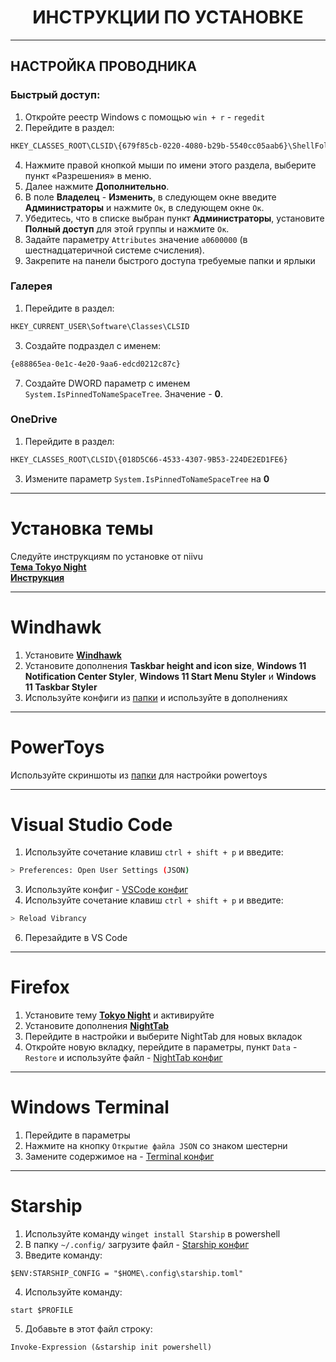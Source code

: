 <h1 align=center>ИНСТРУКЦИИ ПО УСТАНОВКЕ</h1>

---

## НАСТРОЙКА ПРОВОДНИКА

### Быстрый доступ:
1. Откройте реестр Windows с помощью `win + r` - `regedit`
2. Перейдите в раздел:
```bash
HKEY_CLASSES_ROOT\CLSID\{679f85cb-0220-4080-b29b-5540cc05aab6}\ShellFolder
```
4. Нажмите правой кнопкой мыши по имени этого раздела, выберите пункт «Разрешения» в меню.
5. Далее нажмите **Дополнительно**.
6. В поле **Владелец** - **Изменить**, в следующем окне введите **Администраторы** и нажмите `Ок`, в следующем окне `Ок`.
7. Убедитесь, что в списке выбран пункт **Администраторы**, установите **Полный доступ** для этой группы и нажмите `Ок`.
8. Задайте параметру `Attributes` значение ```a0600000``` (в шестнадцатеричной системе счисления).
9. Закрепите на панели быстрого доступа требуемые папки и ярлыки

### Галерея
1. Перейдите в раздел:
```bash
HKEY_CURRENT_USER\Software\Classes\CLSID
```
3. Создайте подраздел с именем:
```bash
{e88865ea-0e1c-4e20-9aa6-edcd0212c87c}
```
7. Создайте DWORD параметр с именем `System.IsPinnedToNameSpaceTree`. Значение - **0**.

### OneDrive
1. Перейдите в раздел:
```bash
HKEY_CLASSES_ROOT\CLSID\{018D5C66-4533-4307-9B53-224DE2ED1FE6}
```
3. Измените параметр `System.IsPinnedToNameSpaceTree` на **0**

---

# Установка темы

Следуйте инструкциям по установке от niivu<br>
[**Тема Tokyo Night**](https://www.deviantart.com/niivu/art/Tokyo-Night-for-Windows-11-970381220)<br>
[**Инструкция**](https://www.deviantart.com/niivu/art/Installing-Windows-Themes-UPDATED-708835586)<br>

---

# Windhawk
1. Установите [**Windhawk**](https://windhawk.net/)
2. Установите дополнения **Taskbar height and icon size**, **Windows 11 Notification Center Styler**, **Windows 11 Start Menu Styler** и **Windows 11 Taskbar Styler**
3. Используйте конфиги из [папки](.config/windhawk) и используйте в дополнениях

---

# PowerToys
Используйте скриншоты из [папки](.config/powertoys) для настройки powertoys

---

# Visual Studio Code
1. Используйте сочетание клавиш `ctrl + shift + p` и введите:
```bash
> Preferences: Open User Settings (JSON)
```
3. Используйте конфиг - [VSCode конфиг](.config/vscode/settings.json)
4. Используйте сочетание клавиш `ctrl + shift + p` и введите:
```bash
> Reload Vibrancy
```
6. Перезайдите в VS Code

---

# Firefox
1. Установите тему [**Tokyo Night**](https://addons.mozilla.org/ru/firefox/addon/tokyo-night-theme-for-firefox/) и активируйте
2. Установите дополнения [**NightTab**](https://addons.mozilla.org/ru/firefox/addon/nighttab/)
3. Перейдите в настройки и выберите NightTab для новых вкладок
4. Откройте новую вкладку, перейдите в параметры, пункт `Data` - `Restore` и используйте файл - [NightTab конфиг](.config/firefox/nighttab.json)

---

# Windows Terminal
1. Перейдите в параметры
2. Нажмите на кнопку `Открытие файла JSON` со знаком шестерни
3. Замените содержимое на - [Terminal конфиг](.config/terminal/settings.json)

---

# Starship
1. Используйте команду `winget install Starship` в powershell
2. В папку `~/.config/` загрузите файл - [Starship конфиг](.config/starship.toml)
3. Введите команду:
```pwsh
$ENV:STARSHIP_CONFIG = "$HOME\.config\starship.toml"
```
4. Используйте команду:
```pwsh
start $PROFILE
```
5. Добавьте в этот файл строку:
```pwsh
Invoke-Expression (&starship init powershell)
```


